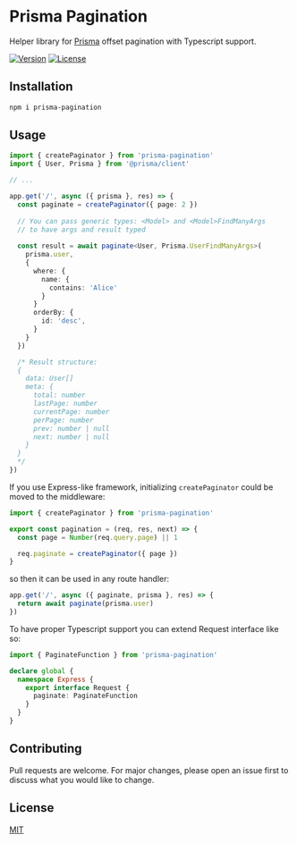 # Prisma Pagination
Helper library for [Prisma](https://www.prisma.io/docs/concepts/components/prisma-client/pagination) offset pagination with Typescript support.

[![Version](http://img.shields.io/npm/v/prisma-pagination.svg)](https://npmjs.org/package/prisma-pagination)
[![License](https://img.shields.io/npm/l/prisma-pagination.svg)](https://npmjs.org/package/prisma-offset-pagination)

## Installation

```bash
npm i prisma-pagination
```

## Usage

```typescript
import { createPaginator } from 'prisma-pagination'
import { User, Prisma } from '@prisma/client'

// ...

app.get('/', async ({ prisma }, res) => {
  const paginate = createPaginator({ page: 2 })
  
  // You can pass generic types: <Model> and <Model>FindManyArgs
  // to have args and result typed
  
  const result = await paginate<User, Prisma.UserFindManyArgs>(
    prisma.user,
    {
      where: {
        name: {
          contains: 'Alice'
        }
      }
      orderBy: {
        id: 'desc',
      }
    }
  })

  /* Result structure:
  {
    data: User[]
    meta: {
      total: number
      lastPage: number
      currentPage: number
      perPage: number
      prev: number | null
      next: number | null
    }
  }
  */
})
```

If you use Express-like framework, initializing `createPaginator` could be moved to the middleware:

```typescript
import { createPaginator } from 'prisma-pagination'

export const pagination = (req, res, next) => {
  const page = Number(req.query.page) || 1

  req.paginate = createPaginator({ page })
}
```

so then it can be used in any route handler:

```typescript
app.get('/', async ({ paginate, prisma }, res) => {
  return await paginate(prisma.user)
})
```

To have proper Typescript support you can extend Request interface like so:

```typescript
import { PaginateFunction } from 'prisma-pagination'

declare global {
  namespace Express {
    export interface Request {
      paginate: PaginateFunction
    }
  }
}
```


## Contributing
Pull requests are welcome. For major changes, please open an issue first to discuss what you would like to change.

## License
[MIT](https://choosealicense.com/licenses/mit/)